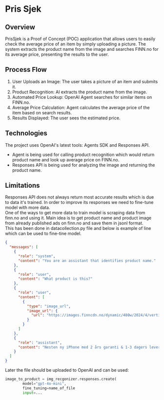 # Pris Sjek

## Overview

PrisSjek is a Proof of Concept (POC) application that allows users to easily check the average price of an item by
simply uploading a picture. The system extracts the product name from the image and searches FINN.no for its average
price, presenting the results to the user.

## Process Flow
1. User Uploads an Image: The user takes a picture of an item and submits it. 
2. Product Recognition: AI extracts the product name from the image. 
3. Automated Price Lookup: OpenAI Agent searches for similar items on FINN.no.
4. Average Price Calculation: Agent calculates the average price of the item based on search results.
5. Results Displayed: The user sees the estimated price.

## Technologies
The project uses OpenAI's latest tools: Agents SDK and Responses API.
* Agent is being used for calling product recognition which would return product name and look up average price on FINN.no.
* Responses API is being used for analyzing the image and returning the product name.

## Limitations 
Responses API does not always return most accurate results which is due to data it's trained.
In order to improve its responses we need to fine-tune model with more data. \
One of the ways to get more data to train model is scraping data from finn.no and using it. Main idea is
to get product name and product image from already published ads on finn.no and save them in jsonl format. \
This has been done in datacollection.py file and below is example of line which can be used to fine-tine model.
```json lines
{
  "messages": [
    {
      "role": "system",
      "content": "You are an assistant that identifies product name."
    },
    {
      "role": "user",
      "content": "What product is this?"
    },
    {
      "role": "user",
      "content": [
        {
          "type": "image_url",
          "image_url": {
            "url": "https://images.finncdn.no/dynamic/480w/2024/4/vertical-5/25/8/350/185/338_ab0018a6-5d0c-4015-ac83-b7cb847dba1a.jpg"
          }
        }
      ]
    },
    {
      "role": "assistant",
      "content": "Nesten ny iPhone med 2 års garanti & 1-3 dagers levering"
    }
  ]
}

```
Later the file should be uploaded to OpenAI and can be used:
```python
image_to_product = img_recgonizer.responses.create(
        model="gpt-4o-mini",
        fine_tuning=name_of_file
        input=...
```


